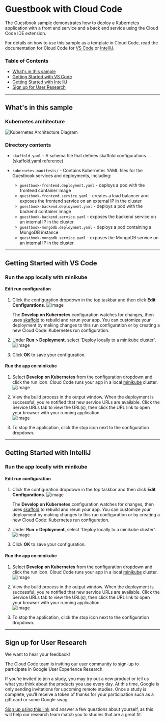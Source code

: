 # Guestbook with Cloud Code

The Guestbook sample demonstrates how to deploy a Kubernetes application with a front end service and a back end service using the Cloud Code IDE extension.  

For details on how to use this sample as a template in Cloud Code, read the documentation for Cloud Code for [VS Code](https://cloud.google.com/code/docs/vscode/quickstart-local-dev?utm_source=ext&utm_medium=partner&utm_campaign=CDR_kri_gcp_examplereadmes_012521&utm_content=-) or [IntelliJ](https://cloud.google.com/code/docs/intellij/quickstart-k8s?utm_source=ext&utm_medium=partner&utm_campaign=CDR_kri_gcp_examplereadmes_012521&utm_content=-).

### Table of Contents
* [What's in this sample](#whats-in-this-sample)
* [Getting Started with VS Code](#getting-started-with-vs-code)
* [Getting Started with IntelliJ](#getting-started-with-intellij)
* [Sign up for User Research](#sign-up-for-user-research)

---
## What's in this sample
### Kubernetes architecture
![Kubernetes Architecture Diagram](./img/diagram.png)

### Directory contents

- `skaffold.yaml` - A schema file that defines skaffold configurations ([skaffold.yaml reference](https://skaffold.dev/docs/references/yaml/))
- `kubernetes-manifests/` - Contains Kubernetes YAML files for the Guestbook services and deployments, including:

  - `guestbook-frontend.deployment.yaml` - deploys a pod with the frontend container image
  - `guestbook-frontend.service.yaml` - creates a load balancer and exposes the frontend service on an external IP in the cluster
  - `guestbook-backend.deployment.yaml` - deploys a pod with the backend container image
  - `guestbook-backend.service.yaml` - exposes the backend service on an internal IP in the cluster
  - `guestbook-mongodb.deployment.yaml` - deploys a pod containing a MongoDB instance
  - `guestbook-mongodb.service.yaml` - exposes the MongoDB service on an internal IP in the cluster

---
## Getting Started with VS Code

### Run the app locally with minikube

#### Edit run configuration
1. Click the configuration dropdown in the top taskbar and then click **Edit Configurations**.
   ![image](./img/edit-configurations.png)

   The **Develop on Kubernetes** configuration watches for changes, then uses [skaffold](https://skaffold.dev/docs/) to rebuild and rerun your app. You can customize your deployment by making changes to this run configuration or by creating a new Cloud Code: Kubernetes run configuration.


3. Under **Run > Deployment**, select 'Deploy locally to a minikube cluster'.
   ![image](./img/run-debug-dialog.png)

4. Click **OK** to save your configuration.


#### Run the app on minikube
1. Select **Develop on Kubernetes** from the configuration dropdown and click the run icon. Cloud Code runs your app in a local [minikube](ttps://minikube.sigs.k8s.io/docs/start/) cluster.  
   ![image](./img/edit-configurations.png)


2. View the build process in the output window. When the deployment is successful, you're notified that new service URLs are available. Click the Service URLs tab to view the URL(s), then click the URL link to open your browser with your running application.  
   ![image](./img/service-urls.png)

3. To stop the application, click the stop icon next to the configuration dropdown.

---

## Getting Started with IntelliJ

### Run the app locally with minikube

#### Edit run configuration
1. Click the configuration dropdown in the top taskbar and then click **Edit Configurations**.
![image](./img/edit-configurations.png)

   The **Develop on Kubernetes** configuration watches for changes, then uses [skaffold](https://skaffold.dev/docs/) to rebuild and rerun your app. You can customize your deployment by making changes to this run configuration or by creating a new Cloud Code: Kubernetes run configuration.


3. Under **Run > Deployment**, select 'Deploy locally to a minikube cluster'.
![image](./img/run-debug-dialog.png)

4. Click **OK** to save your configuration. 


#### Run the app on minikube
1. Select **Develop on Kubernetes** from the configuration dropdown and click the run icon. Cloud Code runs your app in a local [minikube](ttps://minikube.sigs.k8s.io/docs/start/) cluster.  
![image](./img/edit-configurations.png)


2. View the build process in the output window. When the deployment is successful, you're notified that new service URLs are available. Click the Service URLs tab to view the URL(s), then click the URL link to open your browser with your running application.  
![image](./img/service-urls.png)

3. To stop the application, click the stop icon next to the configuration dropdown.

---
## Sign up for User Research

We want to hear your feedback!

The Cloud Code team is inviting our user community to sign-up to participate in Google User Experience Research. 

If you’re invited to join a study, you may try out a new product or tell us what you think about the products you use every day. At this time, Google is only sending invitations for upcoming remote studies. Once a study is complete, you’ll receive a token of thanks for your participation such as a gift card or some Google swag. 

[Sign up using this link](https://google.qualtrics.com/jfe/form/SV_4Me7SiMewdvVYhL?reserved=1&utm_source=In-product&Q_Language=en&utm_medium=own_prd&utm_campaign=Q1&productTag=clou&campaignDate=January2021&referral_code=UXbT481079) and answer a few questions about yourself, as this will help our research team match you to studies that are a great fit.
